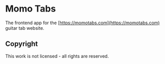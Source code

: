 # Momo Tabs

The frontend app for the [https://momotabs.com](https://momotabs.com) guitar tab website.

## Copyright

This work is not licensed - all rights are reserved.
